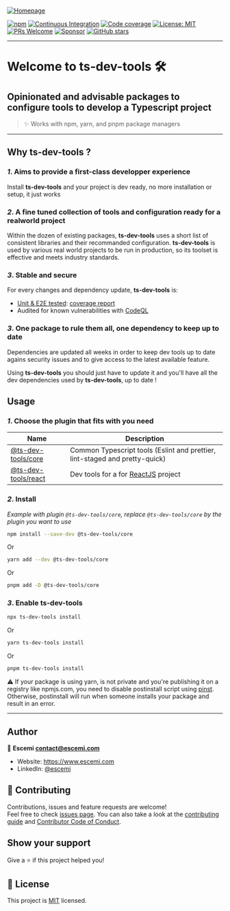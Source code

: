 [![Homepage](https://repository-images.githubusercontent.com/306680259/8d077b80-19cd-11eb-8625-f2b1a474d4a9)](https://github.com/escemi-tech/ts-dev-tools)

[![npm](https://img.shields.io/npm/v/@ts-dev-tools/core)](https://www.npmjs.com/search?q=%40ts-dev-tools)
[![Continuous Integration](https://github.com/escemi-tech/ts-dev-tools/actions/workflows/main-ci.yml/badge.svg)](https://github.com/escemi-tech/ts-dev-tools/actions/workflows/main-ci.yml)
[![Code coverage](https://codecov.io/gh/escemi-tech/ts-dev-tools/branch/main/graph/badge.svg?token=mVB3P7BFzR)](https://codecov.io/gh/escemi-tech/ts-dev-tools)
[![License: MIT](https://img.shields.io/badge/License-MIT-yellow.svg)](LICENSE)
[![PRs Welcome](https://img.shields.io/badge/PRs-welcome-brightgreen.svg)](CONTRIBUTING)
[![Sponsor](https://img.shields.io/badge/%E2%9D%A4-Sponsor-ff69b4)](https://github.com/sponsors/neilime)
[![GitHub stars](https://img.shields.io/github/stars/escemi-tech/ts-dev-tools?logo=github)](https://github.com/escemi-tech/ts-dev-tools)

---

# Welcome to ts-dev-tools 🛠️

## Opinionated and advisable packages to configure tools to develop a Typescript project

> ✨ Works with npm, yarn, and pnpm package managers

---

## Why **ts-dev-tools** ?

### _1_. Aims to provide a first-class developper experience

Install **ts-dev-tools** and your project is dev ready, no more installation or setup, it just works

### _2_. A fine tuned collection of tools and configuration ready for a realworld project

Within the dozen of existing packages, **ts-dev-tools** uses a short list of consistent libraries and their recommanded configuration.
**ts-dev-tools** is used by various real world projects to be run in production, so its toolset is effective and meets industry standards.

### _3_. Stable and secure

For every changes and dependency update, **ts-dev-tools** is:

- [Unit & E2E tested](https://github.com/escemi-tech/ts-dev-tools/actions?query=workflow%3A%22Continuous+Integration%22): [coverage report](https://codecov.io/gh/escemi-tech/ts-dev-tools)
- Audited for known vulnerabilities with [CodeQL](https://github.com/escemi-tech/ts-dev-tools/security/code-scanning)

### _3_. One package to rule them all, one dependency to keep up to date

Dependencies are updated all weeks in order to keep dev tools up to date agains security issues and to give access to the latest available feature.

Using **ts-dev-tools** you should just have to update it and you'll have all the dev dependencies used by **ts-dev-tools**, up to date !

## Usage

### _1_. Choose the plugin that fits with you need

| Name                                                                                        | Description                                                                 |
| ------------------------------------------------------------------------------------------- | --------------------------------------------------------------------------- |
| [@ts-dev-tools/core](https://github.com/escemi-tech/ts-dev-tools/tree/main/packages/core)   | Common Typescript tools (Eslint and prettier, lint-staged and pretty-quick) |
| [@ts-dev-tools/react](https://github.com/escemi-tech/ts-dev-tools/tree/main/packages/react) | Dev tools for a for [ReactJS](https://reactjs.org/) project                 |

### _2_. Install

_Example with plugin `@ts-dev-tools/core`, replace `@ts-dev-tools/core` by the plugin you want to use_

```sh
npm install --save-dev @ts-dev-tools/core
```

Or

```sh
yarn add --dev @ts-dev-tools/core
```

Or

```sh
pnpm add -D @ts-dev-tools/core
```

### _3_. Enable ts-dev-tools

```sh
npx ts-dev-tools install
```

Or

```sh
yarn ts-dev-tools install
```

Or

```sh
pnpm ts-dev-tools install
```

⚠️ If your package is using yarn, is not private and you're publishing it on a registry like npmjs.com, you need to disable postinstall script using [pinst](https://github.com/typicode/pinst). Otherwise, postinstall will run when someone installs your package and result in an error.

---

## Author

👤 **Escemi <contact@escemi.com>**

- Website: https://www.escemi.com
- LinkedIn: [@escemi](https://www.linkedin.com/company/escemi)

## 🤝 Contributing

Contributions, issues and feature requests are welcome!<br />Feel free to check [issues page](https://github.com/escemi-tech/ts-dev-tools/issues). You can also take a look at the [contributing guide](CONTRIBUTING) and [Contributor Code of Conduct](CODE-OF-CONDUCT.md).

## Show your support

Give a ⭐️ if this project helped you!

## 📝 License

This project is [MIT](LICENSE) licensed.
